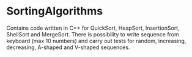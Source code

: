# SortingAlgorithms
Contains code written in C++ for QuickSort, HeapSort, InsertionSort, ShellSort and MergeSort.
There is possibility to write sequence from keyboard (max 10 numbers) and carry out tests for random, increasing, decreasing, A-shaped and V-shaped sequences.
